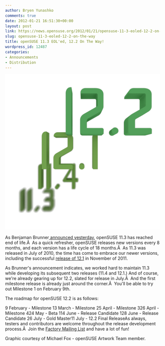 ```yaml
---
author: Bryen Yunashko
comments: true
date: 2012-01-21 16:51:30+00:00
layout: post
link: https://news.opensuse.org/2012/01/21/opensuse-11-3-eoled-12-2-on-the-way/
slug: opensuse-11-3-eoled-12-2-on-the-way
title: openSUSE 11.3 EOL'ed, 12.2 On The Way!
wordpress_id: 12487
categories:
- Announcements
- Distribution
---
```


![SUSE Progression Cycles](/wp-content/uploads/2012/01/suse_progression_cycles.png)



As Benjaman Brunner[ announced yesterday](http://lists.opensuse.org/opensuse-announce/2012-01/msg00001.html), openSUSE 11.3 has reached end of life.Â  As a quick refresher, openSUSE releases new versions every 8 months, and each version has a life cycle of 18 months.Â  As 11.3 was released in July of 2010, the time has come to embrace our newer versions, including the successful [release of 12.1](http://software.opensuse.org) in November of 2011.

As Brunner's announcement indicates, we worked hard to maintain 11.3 while developing its subsequent two releases (11.4 and 12.1.) And of course, we're already gearing up for 12.2, slated for release in July.Â  And the first milestone release is already just around the corner.Â  You'll be able to try out Milestone 1 on February 9th.

The roadmap for openSUSE 12.2 is as follows:

9 February - Milestone 13 March - Milestone 25 April - Milestone 326 April - Milestone 424 May - Beta 114 June - Release Candidate 128 June - Release Candidate 26 July - Gold Master11 July - 12.2 Final ReleaseAs always, testers and contributors are welcome throughout the release development process.Â  Join the [Factory Mailing List](mailto:opensuse-factory+subscribe@opensuse.org) and have a lot of fun!

Graphic courtesy of Michael Fox - openSUSE Artwork Team member.
